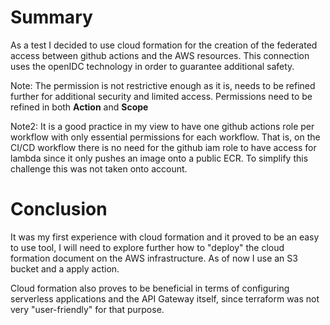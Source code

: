 # Summary

As a test I decided to use cloud formation for the creation of the federated access between github actions and the AWS resources. 
This connection uses the openIDC technology in order to guarantee additional safety.

Note: 
The permission is not restrictive enough as it is, needs to be refined further for additional security and limited access.
Permissions need to be refined in both **Action** and **Scope**

Note2:
It is a good practice in my view to have one github actions role per workflow with only essential permissions for each workflow. That is, on the CI/CD workflow there is no need for the github iam role to have access for lambda since it only pushes an image onto a public ECR. To simplify this challenge this was not taken onto account.

# Conclusion

It was my first experience with cloud formation and it proved to be an easy to use tool, I will need to explore further how to "deploy" the cloud formation document on the AWS infrastructure. As of now I use an S3 bucket and a apply action.

Cloud formation also proves to be beneficial in terms of configuring serverless applications and the API Gateway itself, since terraform was not very "user-friendly" for that purpose.